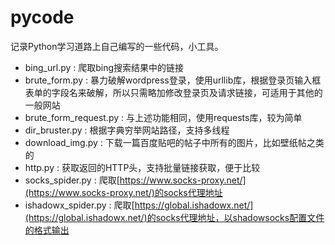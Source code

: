 # pycode

记录Python学习道路上自己编写的一些代码，小工具。

- bing_url.py : 爬取bing搜索结果中的链接
- brute_form.py : 暴力破解wordpress登录，使用urllib库，根据登录页输入框表单的字段名来破解，所以只需略加修改登录页及请求链接，可适用于其他的一般网站
- brute_form_request.py : 与上述功能相同，使用requests库，较为简单
- dir_bruster.py : 根据字典穷举网站路径，支持多线程
- download_img.py : 下载一篇百度贴吧的帖子中所有的图片，比如壁纸帖之类的
- http.py : 获取返回的HTTP头，支持批量链接获取，便于比较
- socks_spider.py : 爬取[https://www.socks-proxy.net/](https://www.socks-proxy.net/)的socks代理地址
- ishadowx_spider.py : 爬取[https://global.ishadowx.net/](https://global.ishadowx.net/)的socks代理地址，以shadowsocks配置文件的格式输出